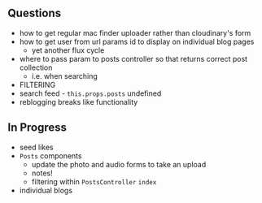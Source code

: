 ## Questions

- how to get regular mac finder uploader rather than cloudinary's form
- how to get user from url params id to display on individual blog pages
  - yet another flux cycle
- where to pass param to posts controller so that returns correct post collection
  - i.e. when searching
- FILTERING
- search feed - `this.props.posts` undefined
- reblogging breaks like functionality

## In Progress

- seed likes
- `Posts` components
  - update the photo and audio forms to take an upload
  - notes!
  - filtering within `PostsController` `index`
- individual blogs
